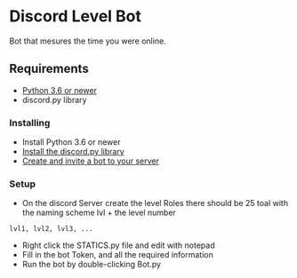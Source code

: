 # Discord Level Bot

Bot that mesures the time you were online.

## Requirements

* [Python 3.6 or newer](https://www.python.org/downloads/)
* discord.py library

### Installing

* Install Python 3.6 or newer
* [Install the discord.py library](https://discordpy.readthedocs.io/en/rewrite/intro.html)
* [Create and invite a bot to your server](https://discordpy.readthedocs.io/en/rewrite/discord.html)

### Setup
* On the discord Server create the level Roles there should be 25 toal with the naming scheme lvl + the level number
```
lvl1, lvl2, lvl3, ...
```
* Right click the STATICS.py file and edit with notepad
* Fill in the bot Token, and all the required information
* Run the bot by double-clicking Bot.py
